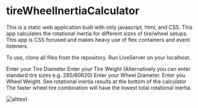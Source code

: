 # tireWheelInertiaCalculator
This is a static web application built with only javascript, html, and CSS.
This app calculates the rotational inertia for different sizes of tire/wheel setups.
This app is CSS focused and makes heavy use of flex containers and event listeners.

To use, clone all files from the repository.
Run LiveServer on your localhost.

Enter your Tire Diameter
Enter your Tire Weight
(Alternatively you can enter standard tire sizes e.g. 285/60R20)
Enter your Wheel Diameter.
Enter you Wheel Weight.
See rotational inertia results at the bottom of the calculator
The faster wheel tire combination will have the lowest total rotational inertia.

![alttext](https://github.com/RamonJustisOrtega/tireWheelInertiaCalculator/blob/main/calculator_image.png)
